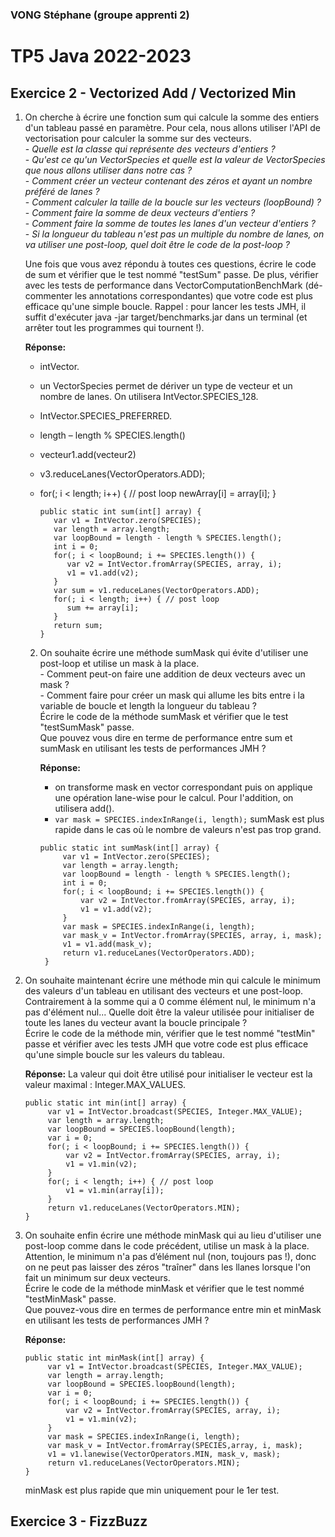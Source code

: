 ### VONG Stéphane (groupe apprenti 2)
# TP5 Java 2022-2023
## Exercice 2 - Vectorized Add / Vectorized Min

1. On cherche à écrire une fonction sum qui calcule la somme des entiers d'un tableau passé en paramètre. Pour cela, nous allons utiliser l'API de vectorisation pour calculer la somme sur des vecteurs.
   <br>- _Quelle est la classe qui représente des vecteurs d'entiers ?_
   <br>- _Qu'est ce qu'un VectorSpecies et quelle est la valeur de VectorSpecies que nous allons utiliser dans notre cas ?_
   <br>- _Comment créer un vecteur contenant des zéros et ayant un nombre préféré de lanes ?_
   <br>- _Comment calculer la taille de la boucle sur les vecteurs (loopBound) ?_
   <br>- _Comment faire la somme de deux vecteurs d'entiers ?_
   <br>- _Comment faire la somme de toutes les lanes d'un vecteur d'entiers ?_
   <br>- _Si la longueur du tableau n'est pas un multiple du nombre de lanes, on va utiliser une post-loop, quel doit être le code de la post-loop ?_

   Une fois que vous avez répondu à toutes ces questions, écrire le code de sum et vérifier que le test nommé "testSum" passe. De plus, vérifier avec les tests de performance dans VectorComputationBenchMark (dé-commenter les annotations correspondantes) que votre code est plus efficace qu'une simple boucle.
   Rappel : pour lancer les tests JMH, il suffit d'exécuter java -jar target/benchmarks.jar dans un terminal (et arrêter tout les programmes qui tournent !).


   <b>Réponse:</b>
   - intVector.
   - un VectorSpecies permet de dériver un type de vecteur et un nombre de lanes. On utilisera IntVector.SPECIES_128.
   - IntVector.SPECIES_PREFERRED.
   - length – length % SPECIES.length()
   - vecteur1.add(vecteur2)
   - v3.reduceLanes(VectorOperators.ADD);
   - for(; i < length; i++) { // post loop
     newArray[i] = array[i];
     }

      ```
      public static int sum(int[] array) {
         var v1 = IntVector.zero(SPECIES);
         var length = array.length;
         var loopBound = length - length % SPECIES.length();
         int i = 0;
         for(; i < loopBound; i += SPECIES.length()) {
            var v2 = IntVector.fromArray(SPECIES, array, i);
            v1 = v1.add(v2);
         }
         var sum = v1.reduceLanes(VectorOperators.ADD);
         for(; i < length; i++) { // post loop
            sum += array[i];
         }
         return sum;
      }
      ```
     
   2. On souhaite écrire une méthode sumMask qui évite d'utiliser une post-loop et utilise un mask à la place.
      <br>- Comment peut-on faire une addition de deux vecteurs avec un mask ?
      <br>- Comment faire pour créer un mask qui allume les bits entre i la variable de boucle et length la longueur du tableau ?
      <br>Écrire le code de la méthode sumMask et vérifier que le test "testSumMask" passe.
      <br>Que pouvez vous dire en terme de performance entre sum et sumMask en utilisant les tests de performances JMH ?

      <b>Réponse:</b>
      - on transforme mask en vector correspondant puis on applique une opération lane-wise pour le calcul. Pour l'addition,
        on utilisera add().
      - ```var mask = SPECIES.indexInRange(i, length);```
      sumMask est plus rapide dans le cas où le nombre de valeurs n'est pas trop grand.
      ```
      public static int sumMask(int[] array) {
           var v1 = IntVector.zero(SPECIES);
           var length = array.length;
           var loopBound = length - length % SPECIES.length();
           int i = 0;
           for(; i < loopBound; i += SPECIES.length()) {
               var v2 = IntVector.fromArray(SPECIES, array, i);
               v1 = v1.add(v2);
           }
           var mask = SPECIES.indexInRange(i, length);
           var mask_v = IntVector.fromArray(SPECIES, array, i, mask);
           v1 = v1.add(mask_v);
           return v1.reduceLanes(VectorOperators.ADD);
       }
      ```
3. On souhaite maintenant écrire une méthode min qui calcule le minimum des valeurs d'un tableau en utilisant des vecteurs et une post-loop.
   Contrairement à la somme qui a 0 comme élément nul, le minimum n'a pas d'élément nul... Quelle doit être la valeur utilisée pour initialiser de toute les lanes du vecteur avant la boucle principale ?
   <br>Écrire le code de la méthode min, vérifier que le test nommé "testMin" passe et vérifier avec les tests JMH que votre code est plus efficace qu'une simple boucle sur les valeurs du tableau.
   
   <b>Réponse:</b>
   La valeur qui doit être utilisé pour initialiser le vecteur est la valeur maximal : Integer.MAX_VALUES.
   ```
   public static int min(int[] array) {
        var v1 = IntVector.broadcast(SPECIES, Integer.MAX_VALUE);
        var length = array.length;
        var loopBound = SPECIES.loopBound(length);
        var i = 0;
        for(; i < loopBound; i += SPECIES.length()) {
            var v2 = IntVector.fromArray(SPECIES, array, i);
            v1 = v1.min(v2);
        }
        for(; i < length; i++) { // post loop
            v1 = v1.min(array[i]);
        }
        return v1.reduceLanes(VectorOperators.MIN);
   }
   ```
   
4. On souhaite enfin écrire une méthode minMask qui au lieu d'utiliser une post-loop comme dans le code précédent, utilise un mask à la place.
   Attention, le minimum n'a pas d’élément nul (non, toujours pas !), donc on ne peut pas laisser des zéros "traîner" dans les llanes lorsque l'on fait un minimum sur deux vecteurs.
   <br>Écrire le code de la méthode minMask et vérifier que le test nommé "testMinMask" passe.
   <br>Que pouvez-vous dire en termes de performance entre min et minMask en utilisant les tests de performances JMH ?
   
   <b>Réponse:</b>
   ```
   public static int minMask(int[] array) {
        var v1 = IntVector.broadcast(SPECIES, Integer.MAX_VALUE);
        var length = array.length;
        var loopBound = SPECIES.loopBound(length);
        var i = 0;
        for(; i < loopBound; i += SPECIES.length()) {
            var v2 = IntVector.fromArray(SPECIES, array, i);
            v1 = v1.min(v2);
        }
        var mask = SPECIES.indexInRange(i, length);
        var mask_v = IntVector.fromArray(SPECIES,array, i, mask);
        v1 = v1.lanewise(VectorOperators.MIN, mask_v, mask);
        return v1.reduceLanes(VectorOperators.MIN);
   }
   ```
   minMask est plus rapide que min uniquement pour le 1er test.


## Exercice 3 - FizzBuzz
